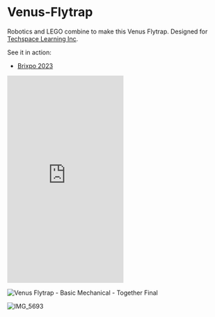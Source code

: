 # Venus-Flytrap
Robotics and LEGO combine to make this Venus Flytrap. Designed for [Techspace Learning Inc](https://techspacelearning.org/). 

See it in action: 
- [Brixpo 2023](https://www.facebook.com/techspacelearning/videos/we-have-many-new-displays-including-snappy-the-venus-fly-trap-there-is-still-tim/781436816791968/)

<iframe src="https://www.facebook.com/plugins/video.php?height=476&href=https%3A%2F%2Fwww.facebook.com%2Ftechspacelearning%2Fvideos%2F769404431535898%2F&show_text=false&width=267&t=2" width="267" height="476" style="border:none;overflow:hidden" scrolling="no" frameborder="0" allowfullscreen="true" allow="autoplay; clipboard-write; encrypted-media; picture-in-picture; web-share" allowFullScreen="true"></iframe>


![Venus Flytrap - Basic Mechanical - Together Final](https://github.com/NoahLobbe/Venus-Flytrap/assets/115848968/cfeb8cfc-c2cc-476b-8a24-d7c71e311c86)

![IMG_5693](https://github.com/NoahLobbe/Venus-Flytrap/assets/115848968/9942935c-0a93-49a6-922e-4b2f7ae07fd3)
